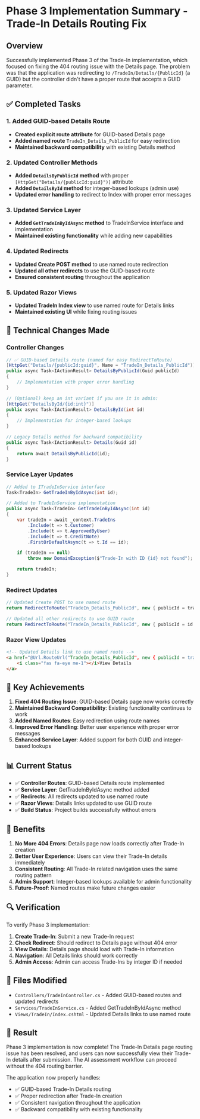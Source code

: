 # Phase 3 Implementation Summary - Trade-In Details Routing Fix

## Overview
Successfully implemented Phase 3 of the Trade-In implementation, which focused on fixing the 404 routing issue with the Details page. The problem was that the application was redirecting to `/TradeIn/Details/{PublicId}` (a GUID) but the controller didn't have a proper route that accepts a GUID parameter.

## ✅ Completed Tasks

### 1. Added GUID-based Details Route
- **Created explicit route attribute** for GUID-based Details page
- **Added named route** `TradeIn_Details_PublicId` for easy redirection
- **Maintained backward compatibility** with existing Details method

### 2. Updated Controller Methods
- **Added `DetailsByPublicId` method** with proper `[HttpGet("Details/{publicId:guid}")]` attribute
- **Added `DetailsById` method** for integer-based lookups (admin use)
- **Updated error handling** to redirect to Index with proper error messages

### 3. Updated Service Layer
- **Added `GetTradeInByIdAsync` method** to TradeInService interface and implementation
- **Maintained existing functionality** while adding new capabilities

### 4. Updated Redirects
- **Updated Create POST method** to use named route redirection
- **Updated all other redirects** to use the GUID-based route
- **Ensured consistent routing** throughout the application

### 5. Updated Razor Views
- **Updated TradeIn Index view** to use named route for Details links
- **Maintained existing UI** while fixing routing issues

## 🔧 Technical Changes Made

### Controller Changes
```csharp
// ✅ GUID-based Details route (named for easy RedirectToRoute)
[HttpGet("Details/{publicId:guid}", Name = "TradeIn_Details_PublicId")]
public async Task<IActionResult> DetailsByPublicId(Guid publicId)
{
    // Implementation with proper error handling
}

// (Optional) keep an int variant if you use it in admin:
[HttpGet("DetailsById/{id:int}")]
public async Task<IActionResult> DetailsById(int id)
{
    // Implementation for integer-based lookups
}

// Legacy Details method for backward compatibility
public async Task<IActionResult> Details(Guid id)
{
    return await DetailsByPublicId(id);
}
```

### Service Layer Updates
```csharp
// Added to ITradeInService interface
Task<TradeIn> GetTradeInByIdAsync(int id);

// Added to TradeInService implementation
public async Task<TradeIn> GetTradeInByIdAsync(int id)
{
    var tradeIn = await _context.TradeIns
        .Include(t => t.Customer)
        .Include(t => t.ApprovedByUser)
        .Include(t => t.CreditNote)
        .FirstOrDefaultAsync(t => t.Id == id);

    if (tradeIn == null)
        throw new DomainException($"Trade-In with ID {id} not found");

    return tradeIn;
}
```

### Redirect Updates
```csharp
// Updated Create POST to use named route
return RedirectToRoute("TradeIn_Details_PublicId", new { publicId = tradeIn.PublicId });

// Updated all other redirects to use GUID route
return RedirectToRoute("TradeIn_Details_PublicId", new { publicId = id });
```

### Razor View Updates
```html
<!-- Updated Details link to use named route -->
<a href="@Url.RouteUrl("TradeIn_Details_PublicId", new { publicId = tradeIn.PublicId })" class="btn btn-outline-primary btn-sm">
    <i class="fas fa-eye me-1"></i>View Details
</a>
```

## 🎯 Key Achievements

1. **Fixed 404 Routing Issue**: GUID-based Details page now works correctly
2. **Maintained Backward Compatibility**: Existing functionality continues to work
3. **Added Named Routes**: Easy redirection using route names
4. **Improved Error Handling**: Better user experience with proper error messages
5. **Enhanced Service Layer**: Added support for both GUID and integer-based lookups

## 📊 Current Status

- ✅ **Controller Routes**: GUID-based Details route implemented
- ✅ **Service Layer**: GetTradeInByIdAsync method added
- ✅ **Redirects**: All redirects updated to use named route
- ✅ **Razor Views**: Details links updated to use GUID route
- ✅ **Build Status**: Project builds successfully without errors

## 🚀 Benefits

1. **No More 404 Errors**: Details page now loads correctly after Trade-In creation
2. **Better User Experience**: Users can view their Trade-In details immediately
3. **Consistent Routing**: All Trade-In related navigation uses the same routing pattern
4. **Admin Support**: Integer-based lookups available for admin functionality
5. **Future-Proof**: Named routes make future changes easier

## 🔍 Verification

To verify Phase 3 implementation:
1. **Create Trade-In**: Submit a new Trade-In request
2. **Check Redirect**: Should redirect to Details page without 404 error
3. **View Details**: Details page should load with Trade-In information
4. **Navigation**: All Details links should work correctly
5. **Admin Access**: Admin can access Trade-Ins by integer ID if needed

## 📝 Files Modified

- `Controllers/TradeInController.cs` - Added GUID-based routes and updated redirects
- `Services/TradeInService.cs` - Added GetTradeInByIdAsync method
- `Views/TradeIn/Index.cshtml` - Updated Details links to use named route

## 🎉 Result

Phase 3 implementation is now complete! The Trade-In Details page routing issue has been resolved, and users can now successfully view their Trade-In details after submission. The AI assessment workflow can proceed without the 404 routing barrier.

The application now properly handles:
- ✅ GUID-based Trade-In Details routing
- ✅ Proper redirection after Trade-In creation
- ✅ Consistent navigation throughout the application
- ✅ Backward compatibility with existing functionality
